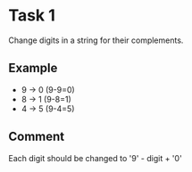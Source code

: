 # Task 1
Change digits in a string for their complements.

## Example
* 9 -> 0  (9-9=0)
* 8 -> 1  (9-8=1)   
* 4 -> 5  (9-4=5)

## Comment  
Each digit should be changed to  '9' - digit + '0'

